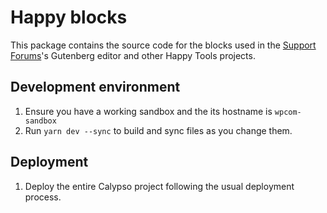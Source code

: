 # Happy blocks

This package contains the source code for the blocks used in the [Support Forums](https://forums.wordpress.com/)'s Gutenberg editor and other Happy Tools projects.

## Development environment

1. Ensure you have a working sandbox and the its hostname is `wpcom-sandbox`
2. Run `yarn dev --sync` to build and sync files as you change them.

## Deployment

1. Deploy the entire Calypso project following the usual deployment process.
